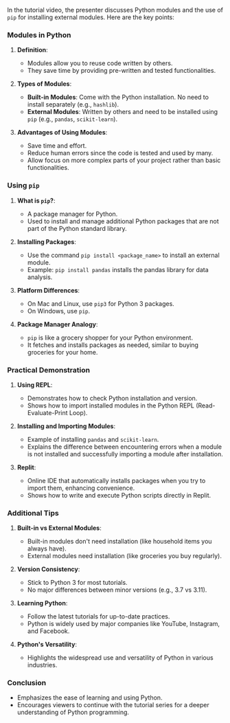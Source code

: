 In the tutorial video, the presenter discusses Python modules and the use of `pip` for installing external modules. Here are the key points:

### Modules in Python
1. **Definition**:
   - Modules allow you to reuse code written by others.
   - They save time by providing pre-written and tested functionalities.

2. **Types of Modules**:
   - **Built-in Modules**: Come with the Python installation. No need to install separately (e.g., `hashlib`).
   - **External Modules**: Written by others and need to be installed using `pip` (e.g., `pandas`, `scikit-learn`).

3. **Advantages of Using Modules**:
   - Save time and effort.
   - Reduce human errors since the code is tested and used by many.
   - Allow focus on more complex parts of your project rather than basic functionalities.

### Using `pip`
1. **What is `pip`?**:
   - A package manager for Python.
   - Used to install and manage additional Python packages that are not part of the Python standard library.

2. **Installing Packages**:
   - Use the command `pip install <package_name>` to install an external module.
   - Example: `pip install pandas` installs the pandas library for data analysis.
   
3. **Platform Differences**:
   - On Mac and Linux, use `pip3` for Python 3 packages.
   - On Windows, use `pip`.

4. **Package Manager Analogy**:
   - `pip` is like a grocery shopper for your Python environment.
   - It fetches and installs packages as needed, similar to buying groceries for your home.

### Practical Demonstration
1. **Using REPL**:
   - Demonstrates how to check Python installation and version.
   - Shows how to import installed modules in the Python REPL (Read-Evaluate-Print Loop).
   
2. **Installing and Importing Modules**:
   - Example of installing `pandas` and `scikit-learn`.
   - Explains the difference between encountering errors when a module is not installed and successfully importing a module after installation.

3. **Replit**:
   - Online IDE that automatically installs packages when you try to import them, enhancing convenience.
   - Shows how to write and execute Python scripts directly in Replit.

### Additional Tips
1. **Built-in vs External Modules**:
   - Built-in modules don't need installation (like household items you always have).
   - External modules need installation (like groceries you buy regularly).

2. **Version Consistency**:
   - Stick to Python 3 for most tutorials.
   - No major differences between minor versions (e.g., 3.7 vs 3.11).
   
3. **Learning Python**:
   - Follow the latest tutorials for up-to-date practices.
   - Python is widely used by major companies like YouTube, Instagram, and Facebook.

4. **Python's Versatility**:
   - Highlights the widespread use and versatility of Python in various industries.

### Conclusion
- Emphasizes the ease of learning and using Python.
- Encourages viewers to continue with the tutorial series for a deeper understanding of Python programming.